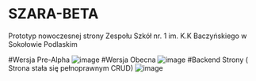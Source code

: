 # SZARA-BETA
Prototyp nowoczesnej strony Zespołu Szkół nr. 1 im. K.K Baczyńskiego w Sokołowie Podlaskim

#Wersja Pre-Alpha
![image](https://github.com/user-attachments/assets/58b4c57b-24f5-4501-a7e8-459ffddce3a5)
#Wersja Obecna
![image](https://github.com/user-attachments/assets/2c005ddf-ebfe-45bc-8cf1-314e6c92334a)
#Backend Strony ( Strona stała się pełnoprawnym CRUD)
![image](https://github.com/user-attachments/assets/17a2643c-242d-443a-ae6b-9017774f565c)
